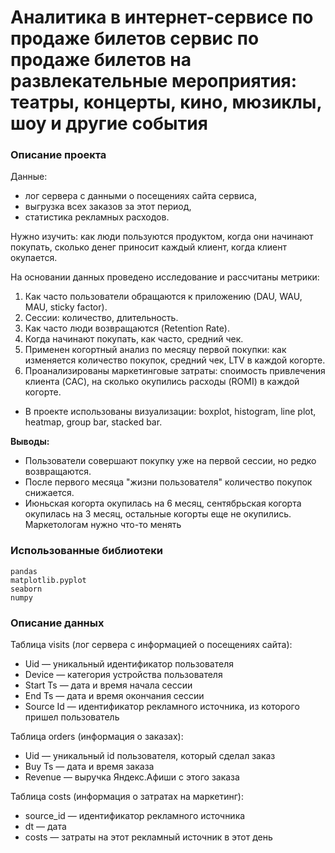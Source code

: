 # Аналитика в интернет-сервисе по продаже билетов сервис по продаже билетов на развлекательные мероприятия: театры, концерты, кино, мюзиклы, шоу и другие события

### Описание проекта
Данные: 
* лог сервера с данными о посещениях сайта сервиса,
* выгрузка всех заказов за этот период,
* статистика рекламных расходов.

Нужно изучить: как люди пользуются продуктом, когда они начинают покупать, сколько денег приносит каждый клиент, 
когда клиент окупается. 

На основании данных проведено исследование и рассчитаны метрики:
1. Как часто пользователи обращаются к приложению (DAU, WAU, MAU, sticky factor).
2. Сессии: количество, длительность.
3. Как часто люди возвращаются (Retention Rate).
4. Когда начинают покупать, как часто, средний чек.
5. Применен когортный анализ по месяцу первой покупки: как изменяется количество покупок, средний чек, LTV в 
каждой когорте.
6. Проанализированы маркетинговые затраты: cnоимость привлечения клиента (CAC), на сколько окупились расходы (ROMI) в
 каждой когорте.
* В проекте использованы визуализации: boxplot, histogram, line plot, heatmap, group bar, stacked bar.

**Выводы:**

* Пользователи совершают покупку уже на первой сессии, но редко возвращаются.
* После первого месяца "жизни пользователя" количество покупок снижается.
* Июньская когорта окупилась на 6 месяц, сентябрьская когорта окупилась на 3 месяц, остальные когорты еще не окупились.
Маркетологам нужно что-то менять

### Использованные библиотеки

```
pandas
matplotlib.pyplot
seaborn
numpy
```
### Описание данных

Таблица visits (лог сервера с информацией о посещениях сайта):
   - Uid — уникальный идентификатор пользователя
   - Device — категория устройства пользователя
   - Start Ts — дата и время начала сессии
   - End Ts — дата и время окончания сессии
   - Source Id — идентификатор рекламного источника, из которого пришел пользователь

Таблица orders (информация о заказах):
   - Uid — уникальный id пользователя, который сделал заказ
   - Buy Ts — дата и время заказа
   - Revenue — выручка Яндекс.Афиши с этого заказа

Таблица costs (информация о затратах на маркетинг):
   - source_id — идентификатор рекламного источника
   - dt — дата
   - costs — затраты на этот рекламный источник в этот день